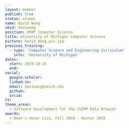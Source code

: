 ```yaml
---
layout: member
publish: true
status: alumni
name: David Wang
umid: daviwang
position: UROP Computer Science
title: University of Michigan Computer Science 
picture: David_Wang_pic.jpg
previous_training:
  - type: 'Computer Science and Engineering Curriculum'
    info: 'University of Michigan'
dates:
  start: 2019-10-15
  end:
social: 
  google-scholar: 
  linked-in: 
  email: daviwang@umich.edu
  github:
  orcid:
CV: 
theme_areas:
  - Software Development for the CGIMP Data Browser
awards:
  - Dean's Honor List, Fall 2018 - Winter 2019
---
```


